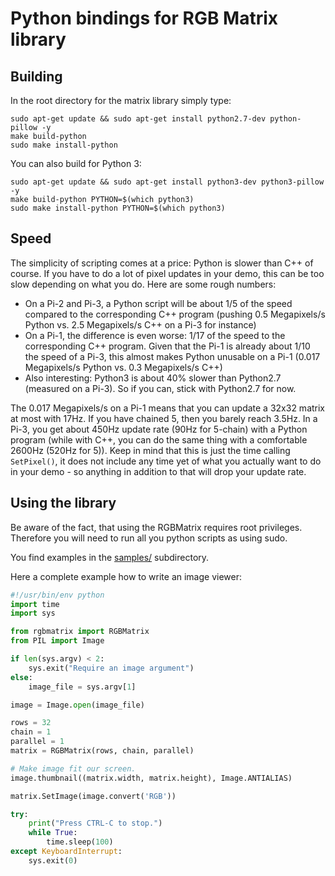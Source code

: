 Python bindings for RGB Matrix library
======================================

Building
--------

In the root directory for the matrix library simply type:

```shell
sudo apt-get update && sudo apt-get install python2.7-dev python-pillow -y
make build-python
sudo make install-python
```

You can also build for Python 3:

```shell
sudo apt-get update && sudo apt-get install python3-dev python3-pillow -y
make build-python PYTHON=$(which python3)
sudo make install-python PYTHON=$(which python3)
```

Speed
-----
The simplicity of scripting comes at a price: Python is slower than C++ of course.
If you have to do a lot of pixel updates in your demo, this can be too slow
depending on what you do. Here are some rough numbers:

  * On a Pi-2 and Pi-3, a Python script will be about 1/5 of the speed compared
    to the corresponding C++ program (pushing 0.5 Megapixels/s Python
    vs. 2.5 Megapixels/s C++ on a Pi-3 for instance)
  * On a Pi-1, the difference is even worse: 1/17 of the speed to the
    corresponding C++ program. Given that the Pi-1 is already about 1/10 the
    speed of a Pi-3, this almost makes Python unusable on a Pi-1
    (0.017 Megapixels/s Python vs. 0.3 Megapixels/s C++)
  * Also interesting: Python3 is about 40% slower than Python2.7 (measured on
    a Pi-3). So if you can, stick with Python2.7 for now.

The 0.017 Megapixels/s on a Pi-1 means that you can update a 32x32 matrix
at most with 17Hz. If you have chained 5, then you barely reach 3.5Hz.
In a Pi-3, you get about 450Hz update rate (90Hz for 5-chain) with a Python
program (while with C++, you can do the same thing with a comfortable 2600Hz
(520Hz for 5)). Keep in mind that this is just the time calling `SetPixel()`, it
does not include any time yet of what you actually want to do in your demo - so
anything in addition to that will drop your update rate.

Using the library
-----------------

Be aware of the fact, that using the RGBMatrix requires root privileges.
Therefore you will need to run all you python scripts as using sudo.

You find examples in the [samples/](./samples) subdirectory.

Here a complete example how to write an image viewer:
```python
#!/usr/bin/env python
import time
import sys

from rgbmatrix import RGBMatrix
from PIL import Image

if len(sys.argv) < 2:
    sys.exit("Require an image argument")
else:
    image_file = sys.argv[1]

image = Image.open(image_file)

rows = 32
chain = 1
parallel = 1
matrix = RGBMatrix(rows, chain, parallel)

# Make image fit our screen.
image.thumbnail((matrix.width, matrix.height), Image.ANTIALIAS)

matrix.SetImage(image.convert('RGB'))

try:
    print("Press CTRL-C to stop.")
    while True:
        time.sleep(100)
except KeyboardInterrupt:
    sys.exit(0)
```
